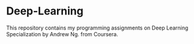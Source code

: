 # Deep-Learning

This repository contains my programming assignments on Deep Learning Specialization by Andrew Ng. from Coursera.
